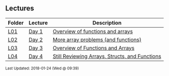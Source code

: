 ## Lectures
| Folder | Lecture | Description|
 | ------------|------------|------------|
 | [L01](./L04) | [ Day 1 ](./L04) | [ Overview of functions and arrays](./L04) |
 | [L02](./L04) | [ Day 2 ](./L04) | [ More array problems (and functions)](./L04) |
 | [L03](./L04) | [ Day 3 ](./L04) | [ Overview of Functions and Arrays](./L04) |
 | [L04](./L04) | [ Day 4 ](./L04) | [ Still Reviewing Arrays, Structs, and Functions](./L04) |

<sup>Last Updated: 2018-01-24 (Wed @ 09:39)</sup>